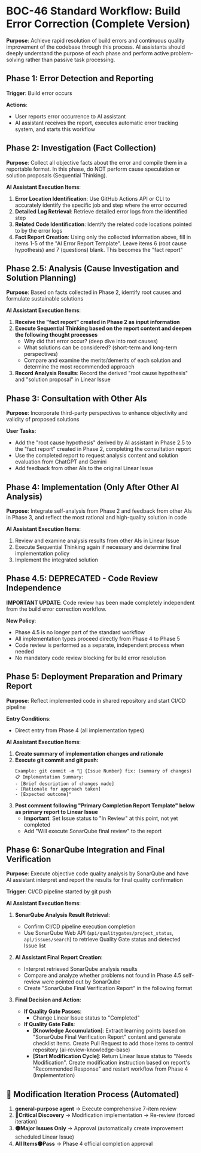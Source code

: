 # BOC-46 Standard Workflow: Build Error Correction (Complete Version)

**Purpose**: Achieve rapid resolution of build errors and continuous quality improvement of the codebase through this process. AI assistants should deeply understand the purpose of each phase and perform active problem-solving rather than passive task processing.

## Phase 1: Error Detection and Reporting

**Trigger**: Build error occurs

**Actions**:
- User reports error occurrence to AI assistant
- AI assistant receives the report, executes automatic error tracking system, and starts this workflow

## Phase 2: Investigation (Fact Collection)

**Purpose**: Collect all objective facts about the error and compile them in a reportable format. In this phase, do NOT perform cause speculation or solution proposals (Sequential Thinking).

**AI Assistant Execution Items**:
1. **Error Location Identification**: Use GitHub Actions API or CLI to accurately identify the specific job and step where the error occurred
2. **Detailed Log Retrieval**: Retrieve detailed error logs from the identified step
3. **Related Code Identification**: Identify the related code locations pointed to by the error logs
4. **Fact Report Creation**: Using only the collected information above, fill in items 1-5 of the "AI Error Report Template". Leave items 6 (root cause hypothesis) and 7 (questions) blank. This becomes the "fact report"

## Phase 2.5: Analysis (Cause Investigation and Solution Planning)

**Purpose**: Based on facts collected in Phase 2, identify root causes and formulate sustainable solutions

**AI Assistant Execution Items**:
1. **Receive the "fact report" created in Phase 2 as input information**
2. **Execute Sequential Thinking based on the report content and deepen the following thought processes**
   - Why did that error occur? (deep dive into root causes)
   - What solutions can be considered? (short-term and long-term perspectives)
   - Compare and examine the merits/demerits of each solution and determine the most recommended approach
3. **Record Analysis Results**: Record the derived "root cause hypothesis" and "solution proposal" in Linear Issue

## Phase 3: Consultation with Other AIs

**Purpose**: Incorporate third-party perspectives to enhance objectivity and validity of proposed solutions

**User Tasks**:
- Add the "root cause hypothesis" derived by AI assistant in Phase 2.5 to the "fact report" created in Phase 2, completing the consultation report
- Use the completed report to request analysis content and solution evaluation from ChatGPT and Gemini
- Add feedback from other AIs to the original Linear Issue

## Phase 4: Implementation (Only After Other AI Analysis)

**Purpose**: Integrate self-analysis from Phase 2 and feedback from other AIs in Phase 3, and reflect the most rational and high-quality solution in code

**AI Assistant Execution Items**:
1. Review and examine analysis results from other AIs in Linear Issue
2. Execute Sequential Thinking again if necessary and determine final implementation policy
3. Implement the integrated solution

## Phase 4.5: DEPRECATED - Code Review Independence

**IMPORTANT UPDATE**: Code review has been made completely independent from the build error correction workflow.

**New Policy**:
- Phase 4.5 is no longer part of the standard workflow
- All implementation types proceed directly from Phase 4 to Phase 5
- Code review is performed as a separate, independent process when needed
- No mandatory code review blocking for build error resolution

## Phase 5: Deployment Preparation and Primary Report

**Purpose**: Reflect implemented code in shared repository and start CI/CD pipeline

**Entry Conditions**:
- Direct entry from Phase 4 (all implementation types)

**AI Assistant Execution Items**:
1. **Create summary of implementation changes and rationale**
2. **Execute git commit and git push:**
   ```
   Example: git commit -m "🔧 {Issue Number} fix: (summary of changes)
   📋 Implementation Summary:
   - [Brief description of changes made]
   - [Rationale for approach taken]
   - [Expected outcome]"
   ```
3. **Post comment following "Primary Completion Report Template" below as primary report to Linear Issue**
   - **Important**: Set Issue status to "In Review" at this point, not yet completed
   - Add "Will execute SonarQube final review" to the report

## Phase 6: SonarQube Integration and Final Verification

**Purpose**: Execute objective code quality analysis by SonarQube and have AI assistant interpret and report the results for final quality confirmation

**Trigger**: CI/CD pipeline started by git push

**AI Assistant Execution Items**:
1. **SonarQube Analysis Result Retrieval**:
   - Confirm CI/CD pipeline execution completion
   - Use SonarQube Web API (`api/qualitygates/project_status`, `api/issues/search`) to retrieve Quality Gate status and detected Issue list

2. **AI Assistant Final Report Creation**:
   - Interpret retrieved SonarQube analysis results
   - Compare and analyze whether problems not found in Phase 4.5 self-review were pointed out by SonarQube
   - Create "SonarQube Final Verification Report" in the following format

3. **Final Decision and Action**:
   - **If Quality Gate Passes**:
     - Change Linear Issue status to "Completed"
   - **If Quality Gate Fails**:
     - **[Knowledge Accumulation]**: Extract learning points based on "SonarQube Final Verification Report" content and generate checklist items. Create Pull Request to add those items to central repository (ai-review-knowledge-base)
     - **[Start Modification Cycle]**: Return Linear Issue status to "Needs Modification". Create modification instruction based on report's "Recommended Response" and restart workflow from Phase 4 (Implementation)

## 🔄 Modification Iteration Process (Automated)

1. **general-purpose agent** → Execute comprehensive 7-item review
2. **🔴Critical Discovery** → Modification implementation → Re-review (forced iteration)
3. **🟡Major Issues Only** → Approval (automatically create improvement scheduled Linear Issue)
4. **All Items🟢Pass** → Phase 4 official completion approval
